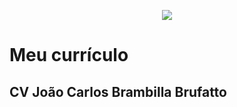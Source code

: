<div align="center">
	<p>
		<a href="https://jowslive.github.io/jows/"><img src="https://i.imgur.com/lIcgyYC.png" /></a>
	</p>
</div>

# Meu currículo

## CV João Carlos Brambilla Brufatto
